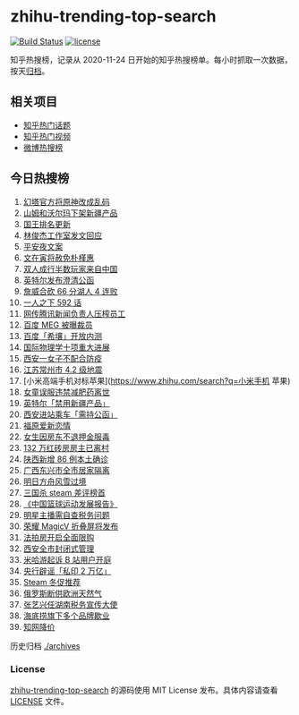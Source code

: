 # zhihu-trending-top-search

[![Build Status](https://github.com/justjavac/zhihu-trending-top-search/workflows/ci/badge.svg?branch=main)](https://github.com/justjavac/zhihu-trending-top-search/actions)
[![license](https://img.shields.io/github/license/justjavac/zhihu-trending-top-search)](https://github.com/justjavac/zhihu-trending-top-search/blob/main/LICENSE)

知乎热搜榜，记录从 2020-11-24 日开始的知乎热搜榜单。每小时抓取一次数据，按天[归档](./archives)。

## 相关项目

- [知乎热门话题](https://github.com/justjavac/zhihu-trending-hot-questions)
- [知乎热门视频](https://github.com/justjavac/zhihu-trending-hot-video)
- [微博热搜榜](https://github.com/justjavac/weibo-trending-hot-search)

## 今日热搜榜

<!-- BEGIN -->
<!-- 最后更新时间 Fri Dec 24 2021 15:13:46 GMT+0800 (China Standard Time) -->

1. [幻塔官方将原神改成乱码](https://www.zhihu.com/search?q=原神)
1. [山姆和沃尔玛下架新疆产品](https://www.zhihu.com/search?q=山姆下架新疆产品)
1. [国王排名更新](https://www.zhihu.com/search?q=国王排名)
1. [林俊杰工作室发文回应](https://www.zhihu.com/search?q=林俊杰)
1. [平安夜文案](https://www.zhihu.com/search?q=平安夜)
1. [文在寅将赦免朴槿惠](https://www.zhihu.com/search?q=朴槿惠)
1. [双人成行半数玩家来自中国](https://www.zhihu.com/search?q=双人成行)
1. [英特尔发布澄清公函](https://www.zhihu.com/search?q=英特尔)
1. [詹威合砍 66 分湖人 4 连败](https://www.zhihu.com/search?q=湖人)
1. [一人之下 592 话](https://www.zhihu.com/search?q=一人之下)
1. [网传腾讯新闻负责人压榨员工](https://www.zhihu.com/search?q=腾讯新闻负责人)
1. [百度 MEG 被曝裁员](https://www.zhihu.com/search?q=百度MEG)
1. [百度「希壤」开放内测](https://www.zhihu.com/search?q=希壤)
1. [国际物理学十项重大进展](https://www.zhihu.com/search?q=国际物理学重大进展)
1. [西安一女子不配合防疫](https://www.zhihu.com/search?q=女子不配合防疫)
1. [江苏常州市 4.2 级地震](https://www.zhihu.com/search?q=江苏地震)
1. [小米高端手机对标苹果](https://www.zhihu.com/search?q=小米手机 苹果)
1. [女童误服违禁减肥药离世](https://www.zhihu.com/search?q=女童误服减肥药)
1. [英特尔「禁用新疆产品」](https://www.zhihu.com/search?q=英特尔)
1. [西安进站乘车「需持公函」](https://www.zhihu.com/search?q=西安火车站)
1. [福原爱新恋情](https://www.zhihu.com/search?q=福原爱)
1. [女生因房东不退押金服毒](https://www.zhihu.com/search?q=大三女生服毒身亡)
1. [132 万红砖房房主已离村](https://www.zhihu.com/search?q=132万红砖房)
1. [陕西新增 86 例本土确诊](https://www.zhihu.com/search?q=陕西疫情)
1. [广西东兴市全市居家隔离](https://www.zhihu.com/search?q=东兴市居家隔离)
1. [明日方舟风雪过境](https://www.zhihu.com/search?q=明日方舟)
1. [三国杀 steam 差评榜首](https://www.zhihu.com/search?q=三国杀)
1. [《中国篮球运动发展报告》](https://www.zhihu.com/search?q=中国篮球)
1. [明星主播需自查税务问题](https://www.zhihu.com/search?q=主播自查税务问题)
1. [荣耀 MagicV 折叠屏将发布](https://www.zhihu.com/search?q=荣耀折叠屏)
1. [法拍房开启全面限购](https://www.zhihu.com/search?q=法拍房)
1. [西安全市封闭式管理](https://www.zhihu.com/search?q=西安封闭式管理)
1. [米哈游起诉 B 站用户开庭](https://www.zhihu.com/search?q=米哈游)
1. [央行辟谣「私印 2 万亿」](https://www.zhihu.com/search?q=央行辟谣)
1. [Steam 冬促推荐](https://www.zhihu.com/search?q=Steam)
1. [俄罗斯断供欧洲天然气](https://www.zhihu.com/search?q=欧洲天然气)
1. [张艺兴任湖南税务宣传大使](https://www.zhihu.com/search?q=张艺兴)
1. [海底捞旗下多个品牌歇业](https://www.zhihu.com/search?q=海底捞)
1. [知网降价](https://www.zhihu.com/search?q=知网)

<!-- END -->

历史归档 [./archives](./archives)

### License

[zhihu-trending-top-search](https://github.com/justjavac/zhihu-trending-top-search)
的源码使用 MIT License 发布。具体内容请查看 [LICENSE](./LICENSE) 文件。
